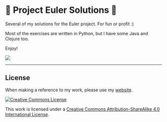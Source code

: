 # 🍟 Project Euler Solutions 🍟

Several of my solutions for the Euler project. For fun or profit :)

Most of the exercises are written in Python, but I have some Java and Clojure too.

Enjoy!

![](http://projecteuler.net/profile/bytegirl.png)




----


## License

When making a reference to my work, please use my [website](http://bt3gl.github.io/index.html).

<a rel="license" href="http://creativecommons.org/licenses/by-sa/4.0/"><img alt="Creative Commons License" style="border-width:0" src="http://i.creativecommons.org/l/by-sa/4.0/88x31.png" /></a><br />

This work is licensed under a [Creative Commons Attribution-ShareAlike 4.0 International License](http://creativecommons.org/licenses/by-sa/4.0/).
